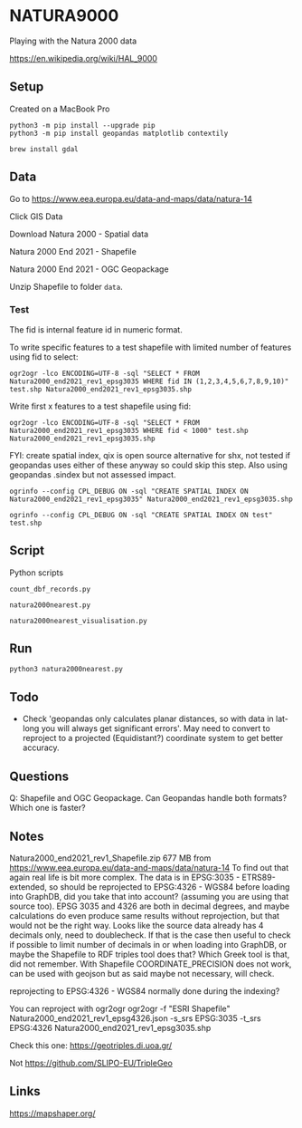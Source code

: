 # NATURA9000

Playing with the Natura 2000 data

https://en.wikipedia.org/wiki/HAL_9000

## Setup

Created on a MacBook Pro

```
python3 -m pip install --upgrade pip
python3 -m pip install geopandas matplotlib contextily
```

```
brew install gdal
```

## Data

Go to https://www.eea.europa.eu/data-and-maps/data/natura-14

Click GIS Data

Download Natura 2000 - Spatial data

Natura 2000 End 2021 - Shapefile

Natura 2000 End 2021 - OGC Geopackage

Unzip Shapefile to folder `data`.

### Test

The fid is internal feature id in numeric format.

To write specific features to a test shapefile with limited number of features using fid to select:

```
ogr2ogr -lco ENCODING=UTF-8 -sql "SELECT * FROM Natura2000_end2021_rev1_epsg3035 WHERE fid IN (1,2,3,4,5,6,7,8,9,10)" test.shp Natura2000_end2021_rev1_epsg3035.shp
```

Write first x features to a test shapefile using fid:

```
ogr2ogr -lco ENCODING=UTF-8 -sql "SELECT * FROM Natura2000_end2021_rev1_epsg3035 WHERE fid < 1000" test.shp Natura2000_end2021_rev1_epsg3035.shp
```

FYI: create spatial index, qix is open source alternative for shx, not tested if geopandas uses either of these anyway so could skip this step. Also using geopandas .sindex but not assessed impact.

```
ogrinfo --config CPL_DEBUG ON -sql "CREATE SPATIAL INDEX ON Natura2000_end2021_rev1_epsg3035" Natura2000_end2021_rev1_epsg3035.shp
```

```
ogrinfo --config CPL_DEBUG ON -sql "CREATE SPATIAL INDEX ON test" test.shp
```

## Script

Python scripts

```
count_dbf_records.py

natura2000nearest.py

natura2000nearest_visualisation.py
```

## Run

```
python3 natura2000nearest.py
```

## Todo

- Check 'geopandas only calculates planar distances, so with data in lat-long you will always get significant errors'. May need to convert to reproject to a projected (Equidistant?) coordinate system to get better accuracy.

## Questions

Q:
Shapefile and OGC Geopackage. Can Geopandas handle both formats? Which one is faster?

## Notes

Natura2000_end2021_rev1_Shapefile.zip 677 MB from https://www.eea.europa.eu/data-and-maps/data/natura-14
To find out that again real life is bit more  complex. The data is in EPSG:3035 - ETRS89-extended, so should be reprojected to EPSG:4326 - WGS84 before loading into GraphDB, did you take that into account? (assuming you are using that source too). EPSG 3035 and 4326 are both in decimal degrees, and maybe calculations do even produce same results without reprojection, but that would not be the right way.
Looks like the source data already has 4 decimals only, need to doublecheck. If that is the case then useful to check if possible to limit number of decimals in or when loading into GraphDB, or maybe the Shapefile to RDF triples tool does that? Which Greek tool is that, did not remember.
With Shapefile COORDINATE_PRECISION does not work, can be used with geojson but as said maybe not necessary, will check.


reprojecting to EPSG:4326 - WGS84 normally done during the indexing?

You can reproject with ogr2ogr
ogr2ogr -f "ESRI Shapefile" Natura2000_end2021_rev1_epsg4326.json -s_srs EPSG:3035 -t_srs EPSG:4326 Natura2000_end2021_rev1_epsg3035.shp


Check this one: https://geotriples.di.uoa.gr/

Not https://github.com/SLIPO-EU/TripleGeo

## Links

https://mapshaper.org/

